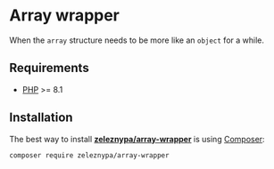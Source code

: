 # Array wrapper #

When the `array` structure needs to be more like an `object` for a while.

## Requirements ##

 - [PHP](https://php.net/) >= 8.1

## Installation ##

The best way to install [**zeleznypa/array-wrapper**](https://github.com/zeleznypa/array-wrapper) is using [Composer](https://getcomposer.org/):

```bash
composer require zeleznypa/array-wrapper
```
